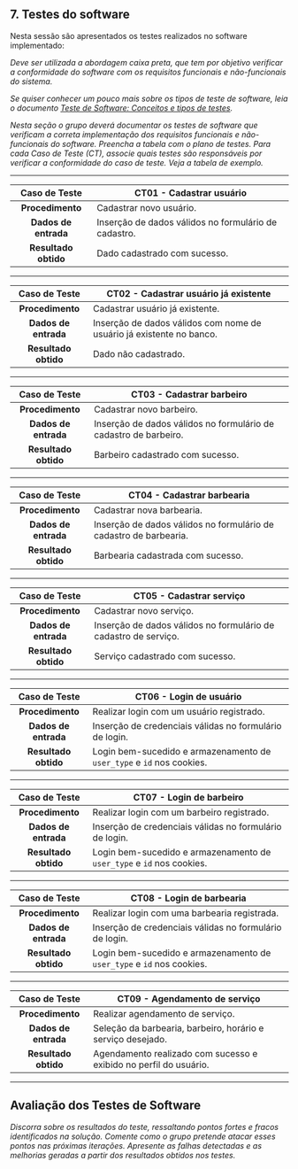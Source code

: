 ## 7. Testes do software

Nesta sessão são apresentados os testes realizados no software implementado:

_Deve ser utilizada a abordagem caixa preta, que tem por objetivo verificar a conformidade do software com os requisitos funcionais e não-funcionais do sistema._

_Se quiser conhecer um pouco mais sobre os tipos de teste de software, leia o documento [Teste de Software: Conceitos e tipos de testes](https://blog.onedaytesting.com.br/teste-de-software/)._

_Nesta seção o grupo deverá documentar os testes de software que verificam a correta implementação dos requisitos funcionais e não-funcionais do software. Preencha a tabela com o plano de testes. Para cada Caso de Teste (CT), associe quais testes são responsáveis por verificar a conformidade do caso de teste. Veja a tabela de exemplo._

___

**Caso de Teste** | **CT01 - Cadastrar usuário**
|:--------------: | ------------
|**Procedimento**  | Cadastrar novo usuário. |
|**Dados de entrada** | Inserção de dados válidos no formulário de cadastro. |
|**Resultado obtido** | Dado cadastrado com sucesso. |  
  
___

**Caso de Teste** | **CT02 - Cadastrar usuário já existente**
|:--------------: | ------------
|**Procedimento**  | Cadastrar usuário já existente. |
|**Dados de entrada** | Inserção de dados válidos com nome de usuário já existente no banco. |
|**Resultado obtido** | Dado não cadastrado. |

___

**Caso de Teste** | **CT03 - Cadastrar barbeiro**
|:--------------: | ------------
|**Procedimento**  | Cadastrar novo barbeiro. |
|**Dados de entrada** | Inserção de dados válidos no formulário de cadastro de barbeiro. |
|**Resultado obtido** | Barbeiro cadastrado com sucesso. |

___

**Caso de Teste** | **CT04 - Cadastrar barbearia**
|:--------------: | ------------
|**Procedimento**  | Cadastrar nova barbearia. |
|**Dados de entrada** | Inserção de dados válidos no formulário de cadastro de barbearia. |
|**Resultado obtido** | Barbearia cadastrada com sucesso. |

___

**Caso de Teste** | **CT05 - Cadastrar serviço**
|:--------------: | ------------
|**Procedimento**  | Cadastrar novo serviço. |
|**Dados de entrada** | Inserção de dados válidos no formulário de cadastro de serviço. |
|**Resultado obtido** | Serviço cadastrado com sucesso. |

___

**Caso de Teste** | **CT06 - Login de usuário**
|:--------------: | ------------
|**Procedimento**  | Realizar login com um usuário registrado. |
|**Dados de entrada** | Inserção de credenciais válidas no formulário de login. |
|**Resultado obtido** | Login bem-sucedido e armazenamento de `user_type` e `id` nos cookies. |

___

**Caso de Teste** | **CT07 - Login de barbeiro**
|:--------------: | ------------
|**Procedimento**  | Realizar login com um barbeiro registrado. |
|**Dados de entrada** | Inserção de credenciais válidas no formulário de login. |
|**Resultado obtido** | Login bem-sucedido e armazenamento de `user_type` e `id` nos cookies. |

___

**Caso de Teste** | **CT08 - Login de barbearia**
|:--------------: | ------------
|**Procedimento**  | Realizar login com uma barbearia registrada. |
|**Dados de entrada** | Inserção de credenciais válidas no formulário de login. |
|**Resultado obtido** | Login bem-sucedido e armazenamento de `user_type` e `id` nos cookies. |

___

**Caso de Teste** | **CT09 - Agendamento de serviço**
|:--------------: | ------------
|**Procedimento**  | Realizar agendamento de serviço. |
|**Dados de entrada** | Seleção da barbearia, barbeiro, horário e serviço desejado. |
|**Resultado obtido** | Agendamento realizado com sucesso e exibido no perfil do usuário. |

___

## Avaliação dos Testes de Software

_Discorra sobre os resultados do teste, ressaltando pontos fortes e fracos identificados na solução. Comente como o grupo pretende atacar esses pontos nas próximas iterações. Apresente as falhas detectadas e as melhorias geradas a partir dos resultados obtidos nos testes._

